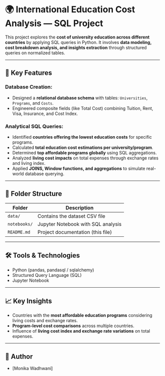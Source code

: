 # 🌍 International Education Cost Analysis — SQL Project

This project explores the **cost of university education across different countries** by applying SQL queries in Python. It involves **data modeling, cost breakdown analysis, and insights extraction** through structured queries on normalized tables.

---

## 🔧 Key Features

### Database Creation:
- Designed a **relational database schema** with tables: `Universities`, `Programs`, and `Costs`.
- Engineered composite fields (like Total Cost) combining Tuition, Rent, Visa, Insurance, and Cost Index.

### Analytical SQL Queries:
- Identified **countries offering the lowest education costs** for specific programs.
- Calculated **total education cost estimations per university/program**.
- Determined **top affordable programs globally** using SQL aggregations.
- Analyzed **living cost impacts** on total expenses through exchange rates and living index.
- Applied **JOINS, Window functions, and aggregations** to simulate real-world database querying.

---

## 📁 Folder Structure
| Folder                | Description                               |
|-----------------------|-------------------------------------------|
| `data/`                | Contains the dataset CSV file             |
| `notebooks/`           | Jupyter Notebook with SQL analysis        |
| `README.md`            | Project documentation (this file)         |

---

## 🛠 Tools & Technologies
- Python (pandas, pandasql / sqlalchemy)
- Structured Query Language (SQL)
- Jupyter Notebook

---

## 📈 Key Insights
- Countries with the **most affordable education programs** considering living costs and exchange rates.
- **Program-level cost comparisons** across multiple countries.
- Influence of **living cost index and exchange rate variations** on total expenses.

---

## 📌 Author
- [Monika Wadhwani] 
